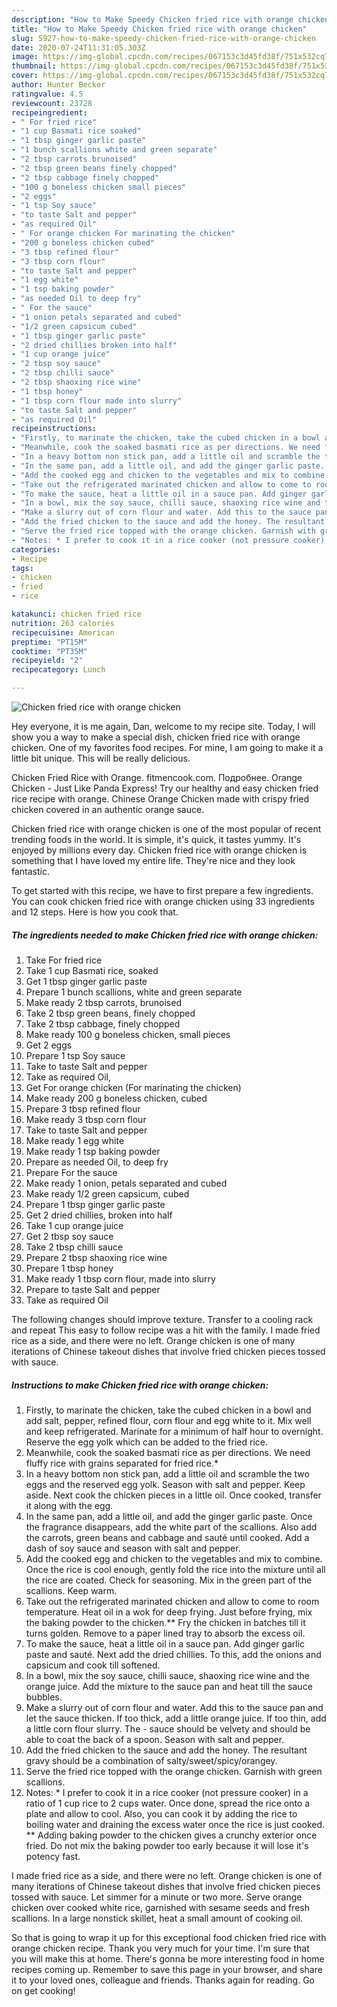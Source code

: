 ```yaml
---
description: "How to Make Speedy Chicken fried rice with orange chicken"
title: "How to Make Speedy Chicken fried rice with orange chicken"
slug: 5927-how-to-make-speedy-chicken-fried-rice-with-orange-chicken
date: 2020-07-24T11:31:05.303Z
image: https://img-global.cpcdn.com/recipes/067153c3d45fd38f/751x532cq70/chicken-fried-rice-with-orange-chicken-recipe-main-photo.jpg
thumbnail: https://img-global.cpcdn.com/recipes/067153c3d45fd38f/751x532cq70/chicken-fried-rice-with-orange-chicken-recipe-main-photo.jpg
cover: https://img-global.cpcdn.com/recipes/067153c3d45fd38f/751x532cq70/chicken-fried-rice-with-orange-chicken-recipe-main-photo.jpg
author: Hunter Becker
ratingvalue: 4.5
reviewcount: 23728
recipeingredient:
- " For fried rice"
- "1 cup Basmati rice soaked"
- "1 tbsp ginger garlic paste"
- "1 bunch scallions white and green separate"
- "2 tbsp carrots brunoised"
- "2 tbsp green beans finely chopped"
- "2 tbsp cabbage finely chopped"
- "100 g boneless chicken small pieces"
- "2 eggs"
- "1 tsp Soy sauce"
- "to taste Salt and pepper"
- "as required Oil"
- " For orange chicken For marinating the chicken"
- "200 g boneless chicken cubed"
- "3 tbsp refined flour"
- "3 tbsp corn flour"
- "to taste Salt and pepper"
- "1 egg white"
- "1 tsp baking powder"
- "as needed Oil to deep fry"
- " For the sauce"
- "1 onion petals separated and cubed"
- "1/2 green capsicum cubed"
- "1 tbsp ginger garlic paste"
- "2 dried chillies broken into half"
- "1 cup orange juice"
- "2 tbsp soy sauce"
- "2 tbsp chilli sauce"
- "2 tbsp shaoxing rice wine"
- "1 tbsp honey"
- "1 tbsp corn flour made into slurry"
- "to taste Salt and pepper"
- "as required Oil"
recipeinstructions:
- "Firstly, to marinate the chicken, take the cubed chicken in a bowl and add salt, pepper, refined flour, corn flour and egg white to it. Mix well and keep refrigerated. Marinate for a minimum of half hour to overnight. Reserve the egg yolk which can be added to the fried rice."
- "Meanwhile, cook the soaked basmati rice as per directions. We need fluffy rice with grains separated for fried rice.*"
- "In a heavy bottom non stick pan, add a little oil and scramble the two eggs and the reserved egg yolk. Season with salt and pepper. Keep aside. Next cook the chicken pieces in a little oil. Once cooked, transfer it along with the egg."
- "In the same pan, add a little oil, and add the ginger garlic paste. Once the fragrance disappears, add the white part of the scallions. Also add the carrots, green beans and cabbage and sauté until cooked. Add a dash of soy sauce and season with salt and pepper."
- "Add the cooked egg and chicken to the vegetables and mix to combine. Once the rice is cool enough, gently fold the rice into the mixture until all the rice are coated. Check for seasoning. Mix in the green part of the scallions. Keep warm."
- "Take out the refrigerated marinated chicken and allow to come to room temperature. Heat oil in a wok for deep frying. Just before frying, mix the baking powder to the chicken.** Fry the chicken in batches till it turns golden. Remove to a paper lined tray to absorb the excess oil."
- "To make the sauce, heat a little oil in a sauce pan. Add ginger garlic paste and sauté. Next add the dried chillies. To this, add the onions and capsicum and cook till softened."
- "In a bowl, mix the soy sauce, chilli sauce, shaoxing rice wine and the orange juice. Add the mixture to the sauce pan and heat till the sauce bubbles."
- "Make a slurry out of corn flour and water. Add this to the sauce pan and let the sauce thicken. If too thick, add a little orange juice. If too thin, add a little corn flour slurry. The  sauce should be velvety and should be able to coat the back of a spoon. Season with salt and pepper."
- "Add the fried chicken to the sauce and add the honey. The resultant gravy should be a combination of salty/sweet/spicy/orangey."
- "Serve the fried rice topped with the orange chicken. Garnish with green scallions."
- "Notes: * I prefer to cook it in a rice cooker (not pressure cooker) in a ratio of 1 cup rice to 2 cups water. Once done, spread the rice onto a plate and allow to cool. Also, you can cook it by adding the rice to boiling water and draining the excess water once the rice is just cooked. ** Adding baking powder to the chicken gives a crunchy exterior once fried. Do not mix the baking powder too early because it will lose it&#39;s potency fast."
categories:
- Recipe
tags:
- chicken
- fried
- rice

katakunci: chicken fried rice 
nutrition: 263 calories
recipecuisine: American
preptime: "PT15M"
cooktime: "PT35M"
recipeyield: "2"
recipecategory: Lunch

---
```



![Chicken fried rice with orange chicken](https://img-global.cpcdn.com/recipes/067153c3d45fd38f/751x532cq70/chicken-fried-rice-with-orange-chicken-recipe-main-photo.jpg)

Hey everyone, it is me again, Dan, welcome to my recipe site. Today, I will show you a way to make a special dish, chicken fried rice with orange chicken. One of my favorites food recipes. For mine, I am going to make it a little bit unique. This will be really delicious.

Chicken Fried Rice with Orange. fitmencook.com. Подробнее. Orange Chicken - Just Like Panda Express! Try our healthy and easy chicken fried rice recipe with orange. Chinese Orange Chicken made with crispy fried chicken covered in an authentic orange sauce.

Chicken fried rice with orange chicken is one of the most popular of recent trending foods in the world. It is simple, it's quick, it tastes yummy. It's enjoyed by millions every day. Chicken fried rice with orange chicken is something that I have loved my entire life. They're nice and they look fantastic.


To get started with this recipe, we have to first prepare a few ingredients. You can cook chicken fried rice with orange chicken using 33 ingredients and 12 steps. Here is how you cook that.

<!--inarticleads1-->

##### The ingredients needed to make Chicken fried rice with orange chicken:

1. Take  For fried rice
1. Take 1 cup Basmati rice, soaked
1. Get 1 tbsp ginger garlic paste
1. Prepare 1 bunch scallions, white and green separate
1. Make ready 2 tbsp carrots, brunoised
1. Take 2 tbsp green beans, finely chopped
1. Take 2 tbsp cabbage, finely chopped
1. Make ready 100 g boneless chicken, small pieces
1. Get 2 eggs
1. Prepare 1 tsp Soy sauce
1. Take to taste Salt and pepper
1. Take as required Oil,
1. Get  For orange chicken (For marinating the chicken)
1. Make ready 200 g boneless chicken, cubed
1. Prepare 3 tbsp refined flour
1. Make ready 3 tbsp corn flour
1. Take to taste Salt and pepper
1. Make ready 1 egg white
1. Make ready 1 tsp baking powder
1. Prepare as needed Oil, to deep fry
1. Prepare  For the sauce
1. Make ready 1 onion, petals separated and cubed
1. Make ready 1/2 green capsicum, cubed
1. Prepare 1 tbsp ginger garlic paste
1. Get 2 dried chillies, broken into half
1. Take 1 cup orange juice
1. Get 2 tbsp soy sauce
1. Take 2 tbsp chilli sauce
1. Prepare 2 tbsp shaoxing rice wine
1. Prepare 1 tbsp honey
1. Make ready 1 tbsp corn flour, made into slurry
1. Prepare to taste Salt and pepper
1. Take as required Oil


The following changes should improve texture. Transfer to a cooling rack and repeat This easy to follow recipe was a hit with the family. I made fried rice as a side, and there were no left. Orange chicken is one of many iterations of Chinese takeout dishes that involve fried chicken pieces tossed with sauce. 

<!--inarticleads2-->

##### Instructions to make Chicken fried rice with orange chicken:

1. Firstly, to marinate the chicken, take the cubed chicken in a bowl and add salt, pepper, refined flour, corn flour and egg white to it. Mix well and keep refrigerated. Marinate for a minimum of half hour to overnight. Reserve the egg yolk which can be added to the fried rice.
1. Meanwhile, cook the soaked basmati rice as per directions. We need fluffy rice with grains separated for fried rice.*
1. In a heavy bottom non stick pan, add a little oil and scramble the two eggs and the reserved egg yolk. Season with salt and pepper. Keep aside. Next cook the chicken pieces in a little oil. Once cooked, transfer it along with the egg.
1. In the same pan, add a little oil, and add the ginger garlic paste. Once the fragrance disappears, add the white part of the scallions. Also add the carrots, green beans and cabbage and sauté until cooked. Add a dash of soy sauce and season with salt and pepper.
1. Add the cooked egg and chicken to the vegetables and mix to combine. Once the rice is cool enough, gently fold the rice into the mixture until all the rice are coated. Check for seasoning. Mix in the green part of the scallions. Keep warm.
1. Take out the refrigerated marinated chicken and allow to come to room temperature. Heat oil in a wok for deep frying. Just before frying, mix the baking powder to the chicken.** Fry the chicken in batches till it turns golden. Remove to a paper lined tray to absorb the excess oil.
1. To make the sauce, heat a little oil in a sauce pan. Add ginger garlic paste and sauté. Next add the dried chillies. To this, add the onions and capsicum and cook till softened.
1. In a bowl, mix the soy sauce, chilli sauce, shaoxing rice wine and the orange juice. Add the mixture to the sauce pan and heat till the sauce bubbles.
1. Make a slurry out of corn flour and water. Add this to the sauce pan and let the sauce thicken. If too thick, add a little orange juice. If too thin, add a little corn flour slurry. The  - sauce should be velvety and should be able to coat the back of a spoon. Season with salt and pepper.
1. Add the fried chicken to the sauce and add the honey. The resultant gravy should be a combination of salty/sweet/spicy/orangey.
1. Serve the fried rice topped with the orange chicken. Garnish with green scallions.
1. Notes: * I prefer to cook it in a rice cooker (not pressure cooker) in a ratio of 1 cup rice to 2 cups water. Once done, spread the rice onto a plate and allow to cool. Also, you can cook it by adding the rice to boiling water and draining the excess water once the rice is just cooked. ** Adding baking powder to the chicken gives a crunchy exterior once fried. Do not mix the baking powder too early because it will lose it&#39;s potency fast.


I made fried rice as a side, and there were no left. Orange chicken is one of many iterations of Chinese takeout dishes that involve fried chicken pieces tossed with sauce. Let simmer for a minute or two more. Serve orange chicken over cooked white rice, garnished with sesame seeds and fresh scallions. In a large nonstick skillet, heat a small amount of cooking oil. 

So that is going to wrap it up for this exceptional food chicken fried rice with orange chicken recipe. Thank you very much for your time. I'm sure that you will make this at home. There's gonna be more interesting food in home recipes coming up. Remember to save this page in your browser, and share it to your loved ones, colleague and friends. Thanks again for reading. Go on get cooking!

